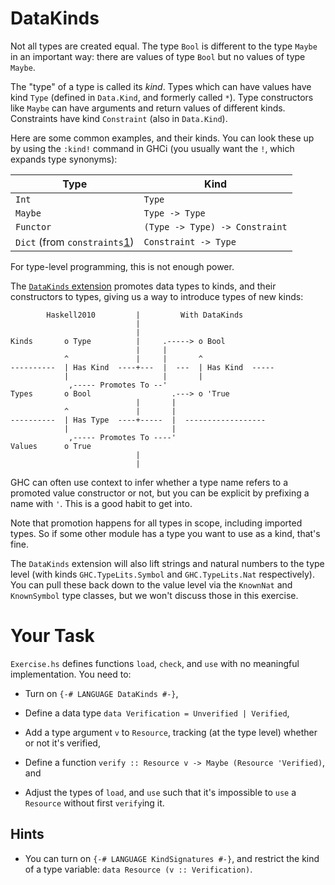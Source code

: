 # DataKinds

Not all types are created equal. The type `Bool` is different to the
type `Maybe` in an important way: there are values of type `Bool` but
no values of type `Maybe`.

The "type" of a type is called its _kind_. Types which can have values
have kind `Type` (defined in `Data.Kind`, and formerly called `*`).
Type constructors like `Maybe` can have arguments and return values of
different kinds. Constraints have kind `Constraint` (also in
`Data.Kind`).

Here are some common examples, and their kinds. You can look these up
by using the `:kind!` command in GHCi (you usually want the `!`, which
expands type synonyms):

| Type                           | Kind                           |
|--------------------------------|--------------------------------|
| `Int`                          | `Type`                         |
| `Maybe`                        | `Type -> Type`                 |
| `Functor`                      | `(Type -> Type) -> Constraint` |
| `Dict` (from `constraints`[1]) | `Constraint -> Type`           |


For type-level programming, this is not enough power.

The [`DataKinds` extension][2] promotes data types to kinds, and their
constructors to types, giving us a way to introduce types of new kinds:


            Haskell2010         |         With DataKinds
                                |
                                |
    Kinds       o Type          |     .-----> o Bool
                                |     |
                ^               |     |       ^
    ----------  | Has Kind  ----+---  |  ---  | Has Kind  -----
                |                     |       |
                 ,----- Promotes To --'
    Types       o Bool                  .---> o 'True
                                |       |
                ^               |       |
    ----------  | Has Type  ----+-----  |  ------------------
                |                       |
                 ,----- Promotes To ----'
    Values      o True
                                |
                                |


GHC can often use context to infer whether a type name refers to a
promoted value constructor or not, but you can be explicit by
prefixing a name with `'`. This is a good habit to get into.

Note that promotion happens for all types in scope, including imported
types. So if some other module has a type you want to use as a kind,
that's fine.

The `DataKinds` extension will also lift strings and natural numbers
to the type level (with kinds `GHC.TypeLits.Symbol` and
`GHC.TypeLits.Nat` respectively). You can pull these back down to the
value level via the `KnownNat` and `KnownSymbol` type classes, but we
won't discuss those in this exercise.

# Your Task

`Exercise.hs` defines functions `load`, `check`, and `use` with no
meaningful implementation. You need to:

* Turn on `{-# LANGUAGE DataKinds #-}`,

* Define a data type `data Verification = Unverified | Verified`,

* Add a type argument `v` to `Resource`, tracking (at the type level)
  whether or not it's verified,

* Define a function `verify :: Resource v -> Maybe (Resource 'Verified)`, and

* Adjust the types of `load`, and `use` such that it's impossible to
  `use` a `Resource` without first `verify`ing it.

## Hints

* You can turn on `{-# LANGUAGE KindSignatures #-}`, and restrict the
  kind of a type variable: `data Resource (v :: Verification)`.

[1]: https://hackage.haskell.org/package/constraints-0.11/docs/Data-Constraint.html#t:Dict
[2]: https://downloads.haskell.org/~ghc/latest/docs/html/users_guide/glasgow_exts.html#extension-DataKinds
